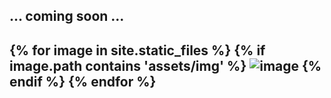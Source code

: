 
... coming soon ...
---
{% for image in site.static_files %}
    {% if image.path contains 'assets/img' %}
        <img src="{{ site.baseurl }}{{ image.path }}" alt="image" />
    {% endif %}
{% endfor %}
---
